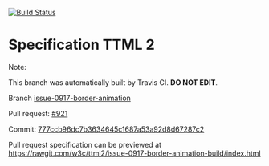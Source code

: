 [![Build Status](https://travis-ci.org/w3c/ttml2.svg?branch=issue-0917-border-animation)](https://travis-ci.org/w3c/ttml2)


# Specification TTML 2


Note:


This branch was automatically built by Travis CI. <b>DO NOT EDIT</b>.


 Branch [issue-0917-border-animation](https://github.com/w3c/ttml2/tree/issue-0917-border-animation)


 Pull request: [#921](https://github.com/w3c/ttml2/pull/921)


 Commit: [777ccb96dc7b3634645c1687a53a92d8d67287c2](https://github.com/w3c/ttml2/commit/777ccb96dc7b3634645c1687a53a92d8d67287c2)

Pull request specification can be previewed at https://rawgit.com/w3c/ttml2/issue-0917-border-animation-build/index.html



